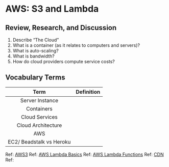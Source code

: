 # AWS: S3 and Lambda  

## Review, Research, and Discussion  

1. Describe “The Cloud”  
2. What is a container (as it relates to computers and servers)?  
3. What is auto-scaling?  
4. What is bandwidth?  
5. How do cloud providers compute service costs?  

## Vocabulary Terms  

Term                 | Definition   | 
| :-------------:    | :----------: | 
| Server Instance    |  | 
| Containers         |  | 
| Cloud Services     |  |
| Cloud Architecture |  | 
| AWS                |  | 
| EC2/ Beadstalk vs Heroku | | 

Ref: [AWS3](https://aws.amazon.com/s3/)
Ref: [AWS Lambda Basics](https://www.serverless.com/aws-lambda)
Ref: [AWS Lambda Functions](https://aws.amazon.com/lambda/)
Ref: [CDN](https://cyberhoot.com/cybrary/content-delivery-network-cdn/)
Ref: []()